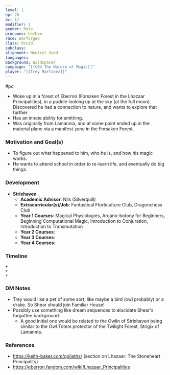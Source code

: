 ```yaml
---
level: 1
hp: 20
ac: 17
modifier: 1
gender: Male
pronouns: he/him
race: Warforged
class: Druid
subclass: 
alignment: Neutral Good
languages: 
background: Wildspacer
campaign: "[[C04 The Nature of Magic]]"
player: "[[Trey Martinez]]"
---
```

 #pc 

- Woke up in a forest of Eberron (Forsaken Forest in the Lhazaar Principalities), in a puddle looking up at the sky (at the full moon). Discovered he had a connection to nature, and wants to explore that further.
- Has an innate ability for smithing.
- Was originally from Lamannia, and at some point ended up in the material plane via a manifest zone in the Forsaken Forest.

### Motivation and Goal(s)

- To figure out what happened to him, who he is, and how his magic works.
- He wants to attend school in order to re-learn life, and eventually do big things.

### Development

- **Strixhaven**
	- **Academic Advisor**: Nils (Silverquill)
	- **Extracurricular(s)/Job**: Fantastical FIorticulture Club, Dragonchess Club
	- **Year 1 Courses**: Magical Physiologies, Arcano-botony for Beginners, Beginning Computational Magic, Introduction to Conjuration, Introduction to Transmutation
	- **Year 2 Courses**: 
	- **Year 3 Courses**: 
	- **Year 4 Courses**: 

### Timeline

```timeline
+
+
+
```

### DM Notes

- Trey would like a pet of some sort, like maybe a bird (owl probably) or a drake. So Shear should join Familiar House!
- Possibly use something like dream sequences to elucidate Shear's forgotten background.
	- A good initial one would be related to the Owlin of Strixhaven being similar to the Owl Totem protector of the Twilight Forest, Strigix of Lamannia.

### References

- https://keith-baker.com/goliaths/ (section on Lhazaar: The Stoneheart Principality)
- https://eberron.fandom.com/wiki/Lhazaar_Principalities
